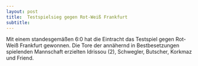 ```yaml
---
layout: post
title:  Testspielsieg gegen Rot-Weiß Frankfurt
subtitle:  
---
```


Mit einem standesgemäßen 6:0 hat die Eintracht das Testspiel gegen Rot-Weiß Frankfurt gewonnen. Die Tore der annähernd in Bestbesetzungen spielenden Mannschaft erzielten Idrissou (2), Schwegler, Butscher, Korkmaz und Friend.


